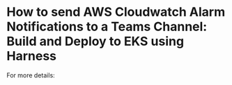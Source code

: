 # How to send AWS Cloudwatch Alarm Notifications to a Teams Channel: Build and Deploy to EKS using Harness  

For more details: 